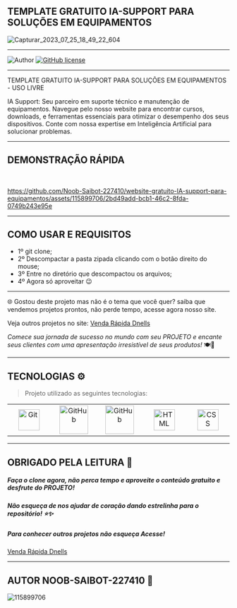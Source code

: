 ## **TEMPLATE GRATUITO IA-SUPPORT PARA SOLUÇÕES EM EQUIPAMENTOS**

![Capturar_2023_07_25_18_49_22_604](https://github.com/Noob-Saibot-227410/website-gratuito-IA-support-para-equipamentos/assets/115899706/3ed2470d-a2bc-4068-aab4-944d4e2c69d7)

<hr>

![Author](https://img.shields.io/badge/author-%40NOOB_SAIBOT_22742410-blue.svg)
[![GitHub license](https://img.shields.io/github/license/nauvalazhar/my-login.svg)](https://github.com/nauvalazhar/my-login/blob/master/LICENSE)


<hr>

TEMPLATE GRATUITO IA-SUPPORT PARA SOLUÇÕES EM EQUIPAMENTOS - USO LIVRE

IA Support: Seu parceiro em suporte técnico e manutenção de equipamentos. Navegue pelo nosso website para encontrar cursos, downloads, e ferramentas essenciais para otimizar o desempenho dos seus dispositivos. Conte com nossa expertise em Inteligência Artificial para solucionar problemas.

<hr>

## **DEMONSTRAÇÃO RÁPIDA**

<br>

https://github.com/Noob-Saibot-227410/website-gratuito-IA-support-para-equipamentos/assets/115899706/2bd49add-bcb1-46c2-8fda-0749b243e95e

<hr>

## **COMO USAR E REQUISITOS**

- 1º git clone;
- 2º Descompactar a pasta zipada clicando com o botão direito do mouse;
- 3º Entre no diretório que descompactou os arquivos;
- 4º Agora só aproveitar 😉

<hr>

🌐 Gostou deste projeto mas não é o tema que você quer? saiba que vendemos projetos prontos, não perde tempo, acesse agora nosso site.

<p> Veja outros projetos no site: <a href = https://venda-rapida-dnells.web.app/ target="_blank"> Venda Rápida Dnells</a> <p>

*Comece sua jornada de sucesso no mundo com seu PROJETO e encante seus clientes com uma apresentação irresistível de seus produtos!* 🍽️🎉

<hr>

## TECNOLOGIAS ⚙️

> Projeto utilizado as seguintes tecnologias:

<table>
  <tr>
    <td align="center" width="96">
      <img src="https://user-images.githubusercontent.com/25181517/192108372-f71d70ac-7ae6-4c0d-8395-51d8870c2ef0.png" width="48" height="48" alt="Git" />
      <br>
    </td>
    <td align="center" width="96">
      <img src="https://techstack-generator.vercel.app/github-icon.svg" width="65" height="65" alt="GitHub" />
      <br>
    </td>
        <td align="center" width="96">
      <img src="https://techstack-generator.vercel.app/js-icon.svg" width="65" height="65" alt="GitHub" />
      <br>
    </td>
    <td align="center" width="96">
      <img src="https://skillicons.dev/icons?i=html" width="48" height="48" alt="HTML" />
      <br>
    </td>
    <td align="center" width="96">
      <img src="https://skillicons.dev/icons?i=css" width="48" height="48" alt="CSS" />
      <br>
    </td>
  </tr>
</table>
 
 <hr>

## OBRIGADO PELA LEITURA 📒

##### Faça o clone agora, não perca tempo e aproveite o conteúdo gratuito e desfrute do PROJETO!

##### Não esqueça de nos ajudar de coração dando estrelinha para o repositório! ⭐✨

##### Para conhecer outros projetos não esqueça Acesse!

<a href = https://venda-rapida-dnells.web.app/ target="_blank"> Venda Rápida Dnells</a>

<hr>

## AUTOR NOOB-SAIBOT-227410 📒

![115899706](https://github.com/Noob-Saibot-227410/website-gratuito-IA-support-para-equipamentos/assets/115899706/875bbbe4-18ba-4bae-8943-9f54af0b4e8d)
